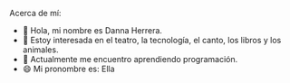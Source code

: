 Acerca de mí:
- 👋 Hola, mi nombre es Danna Herrera.
- 👀 Estoy interesada en el teatro, la tecnología, el canto, los libros y los animales.
- 🌱 Actualmente me encuentro aprendiendo programación.
- 😄 Mi pronombre es: Ella

<!---
Dash2407/Dash2407 is a ✨ special ✨ repository because its `README.md` (this file) appears on your GitHub profile.
You can click the Preview link to take a look at your changes.
--->
